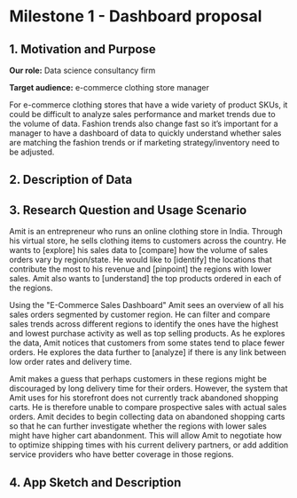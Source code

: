 # Milestone 1 - Dashboard proposal

## 1. Motivation and Purpose

**Our role:** Data science consultancy firm

**Target audience:** e-commerce clothing store manager

For e-commerce clothing stores that have a wide variety of product SKUs, it could be difficult to analyze sales performance and market trends due to the volume of data. Fashion trends also change fast so it’s important for a manager to have a dashboard of data to quickly understand whether sales are matching the fashion trends or if marketing strategy/inventory need to be adjusted.

## 2. Description of Data

## 3. Research Question and Usage Scenario

Amit is an entrepreneur who runs an online clothing store in India. Through his virtual store, he sells clothing items to customers across the country. He wants to [explore] his sales data to [compare] how the volume of sales orders vary by region/state. He would like to [identify] the locations that contribute the most to his revenue and [pinpoint] the regions with lower sales. Amit also wants to [understand] the top products ordered in each of the regions.

Using the "E-Commerce Sales Dashboard" Amit sees an overview of all his sales orders segmented by customer region. He can filter and compare sales trends across different regions to identify the ones have the highest and lowest purchase activity as well as top selling products. As he explores the data, Amit notices that customers from some states tend to place fewer orders. He explores the data further to [analyze] if there is any link between low order rates and delivery time.

Amit makes a guess that perhaps customers in these regions might be discouraged by long delivery time for their orders. However, the system that Amit uses for his storefront does not currently track abandoned shopping carts. He is therefore unable to compare prospective sales with actual sales orders. Amit decides to begin collecting data on abandoned shopping carts so that he can further investigate whether the regions with lower sales might have higher cart abandonment. This will allow Amit to negotiate how to optimize shipping times with his current delivery partners, or add addition service providers who have better coverage in those regions.

## 4. App Sketch and Description